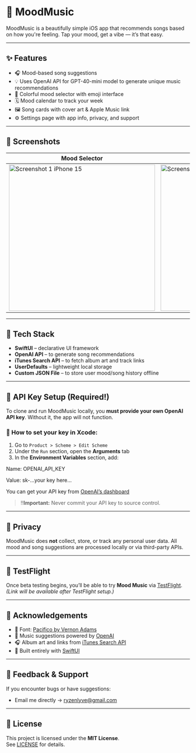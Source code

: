 # 🎵 MoodMusic

MoodMusic is a beautifully simple iOS app that recommends songs based on how you're feeling. Tap your mood, get a vibe — it’s that easy.

---

## ✨ Features

- 🎧 Mood-based song suggestions
- 💡 Uses OpenAI API for GPT-40-mini model to generate unique music recommendations
- 🎨 Colorful mood selector with emoji interface
- 🗓️ Mood calendar to track your week
- 🖼️ Song cards with cover art & Apple Music link
- ⚙️ Settings page with app info, privacy, and support

---

## 📱 Screenshots

| Mood Selector | Song Card |
|---------------|-----------|
| <img src="https://github.com/user-attachments/assets/2826ad28-97a0-417f-98e3-d0aeda84d902" width="400" alt="Screenshot 1 iPhone 15"> | <img src="https://github.com/user-attachments/assets/2bbf25e4-7b5a-4335-b274-2ebe0a96fb77" width="400" alt="Screenshot 2 iPhone 15"> |

---

## 🚀 Tech Stack

- **SwiftUI** – declarative UI framework
- **OpenAI API** – to generate song recommendations
- **iTunes Search API** – to fetch album art and track links
- **UserDefaults** – lightweight local storage
- **Custom JSON File** – to store user mood/song history offline

---

## 🔐 API Key Setup (Required!)

To clone and run MoodMusic locally, you **must provide your own OpenAI API key**. Without it, the app will not function.

### 🔧 How to set your key in Xcode:

1. Go to `Product > Scheme > Edit Scheme`
2. Under the `Run` section, open the **Arguments** tab
3. In the **Environment Variables** section, add:

Name: OPENAI_API_KEY

Value: sk-…your key here…

You can get your API key from [OpenAI’s dashboard](https://platform.openai.com/account/api-keys)

> ‼️**Important:** Never commit your API key to source control.

---

## 🔐 Privacy

MoodMusic does **not** collect, store, or track any personal user data. All mood and song suggestions are processed locally or via third-party APIs.

---

## 🧪 TestFlight

Once beta testing begins, you’ll be able to try **Mood Music** via [TestFlight](https://testflight.apple.com/join/your-link-here).  
_(Link will be available after TestFlight setup.)_

---

## 🙌 Acknowledgements

- 🎨 Font: [Pacifico by Vernon Adams](https://fonts.google.com/specimen/Pacifico/about)
- 🎵 Music suggestions powered by [OpenAI](https://openai.com/)
- 🎧 Album art and links from [iTunes Search API](https://developer.apple.com/library/archive/documentation/AudioVideo/Conceptual/iTuneSearchAPI/)
- 🔧 Built entirely with [SwiftUI](https://developer.apple.com/xcode/swiftui/)

---

## 💬 Feedback & Support

If you encounter bugs or have suggestions:
- Email me directly → [ryzenlyve@gmail.com](mailto:ryzenlyve@gmail.com)

---

## 📄 License

This project is licensed under the **MIT License**.  
See [LICENSE](LICENSE) for details.
